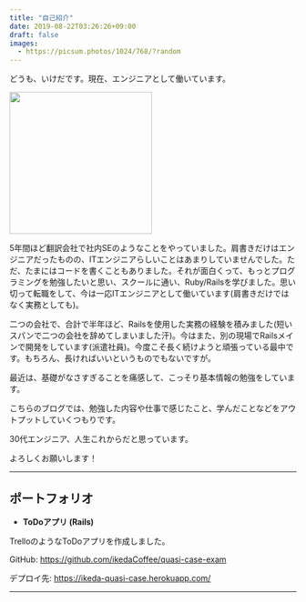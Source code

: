 ```yaml
---
title: "自己紹介"
date: 2019-08-22T03:26:26+09:00
draft: false
images:
  - https://picsum.photos/1024/768/?random
---
```


どうも、いけだです。現在、エンジニアとして働いています。

<img src="https://avatars0.githubusercontent.com/u/25954028?s=460&v=4" width=250px>

5年間ほど翻訳会社で社内SEのようなことをやっていました。肩書きだけはエンジニアだったものの、ITエンジニアらしいことはあまりしていませんでした。ただ、たまにはコードを書くこともありました。それが面白くって、もっとプログラミングを勉強したいと思い、スクールに通い、Ruby/Railsを学びました。思い切って転職をして、今は一応ITエンジニアとして働いています(肩書きだけではなく実務としても)。

二つの会社で、合計で半年ほど、Railsを使用した実務の経験を積みました(短いスパンで二つの会社を辞めてしまいました汗)。今はまた、別の現場でRailsメインで開発をしています(派遣社員)。今度こそ長く続けようと頑張っている最中です。もちろん、長ければいいというものでもないですが。

最近は、基礎がなさすぎることを痛感して、こっそり基本情報の勉強をしています。

こちらのブログでは、勉強した内容や仕事で感じたこと、学んだことなどをアウトプットしていくつもりです。

30代エンジニア、人生これからだと思っています。

よろしくお願いします！

---

## ポートフォリオ

- **ToDoアプリ (Rails)**

TrelloのようなToDoアプリを作成しました。

GitHub:
https://github.com/ikedaCoffee/quasi-case-exam

デプロイ先:
https://ikeda-quasi-case.herokuapp.com/

---
